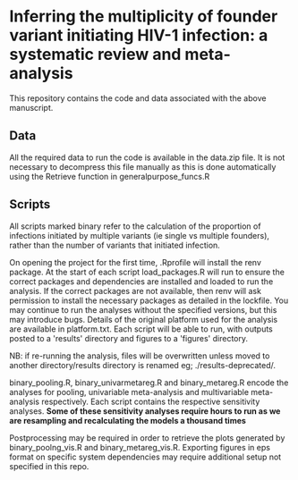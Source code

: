# Inferring the multiplicity of founder variant initiating HIV-1 infection: a systematic review and meta-analysis

This repository contains the code and data associated with the above manuscript.

## Data
All the required data to run the code is available in the data.zip file. It is not necessary to decompress this file manually as this is done automatically using the Retrieve function in generalpurpose_funcs.R

## Scripts
All scripts marked binary refer to the calculation of the proportion of infections initiated by multiple variants (ie single vs multiple founders), rather than the number of variants that initiated infection. 

On opening the project for the first time, .Rprofile will install the renv package. At the start of each script load_packages.R will run to ensure the correct packages and dependencies are installed and loaded to run the analysis. If the correct packages are not available, then renv will ask permission to install the necessary packages as detailed in the lockfile. You may continue to run the analyses without the specified versions, but this may introduce bugs. Details of the original platform used for the analysis are available in platform.txt. Each script will be able to run, with outputs posted to a 'results' directory and figures to a 'figures' directory. 

NB: if re-running the analysis, files will be overwritten unless moved to another directory/results directory is renamed eg; ./results-deprecated/.  

binary_pooling.R, binary_univarmetareg.R and binary_metareg.R encode the analyses for pooling, univariable meta-analysis and multivariable meta-analysis respectively. Each script contains the respective sensitivity analyses. **Some of these sensitivity analyses require hours to run as we are resampling and recalculating the models a thousand times**

Postprocessing may be required in order to retrieve the plots generated by binary_poolng_vis.R and binary_metareg_vis.R. Exporting figures in eps format on specific system dependencies may require additional setup not specified in this repo.